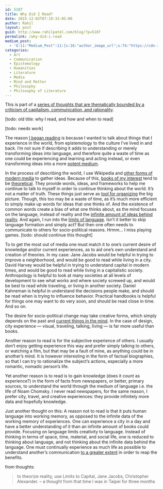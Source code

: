 ```yaml
---
id: 5187
title: Why Did I Read?
date: 2015-12-02T07:19:33-05:00
author: Rahil
layout: post
guid: http://www.rahilpatel.com/blog/?p=5187
permalink: /why-did-i-read
medium_post:
  - 'O:11:"Medium_Post":11:{s:16:"author_image_url";s:74:"https://cdn-images-1.medium.com/fit/c/200/200/1*dmbNkD5D-u45r44go_cf0g.png";s:10:"author_url";s:28:"https://medium.com/@rahil627";s:11:"byline_name";N;s:12:"byline_email";N;s:10:"cross_link";s:2:"no";s:2:"id";s:12:"c8f4a593b7db";s:21:"follower_notification";s:3:"yes";s:7:"license";s:19:"all-rights-reserved";s:14:"publication_id";s:2:"-1";s:6:"status";s:6:"public";s:3:"url";s:56:"https://medium.com/@rahil627/why-did-i-read-c8f4a593b7db";}'
categories:
  - Art
  - Communication
  - Epistemology
  - Humanities
  - Literature
  - Media
  - Mind and Matter
  - Philosophy
  - Philosophy of Literature
---
```

This is part of a [series of thoughts that are thematically bounded by a criticism of capitalism, communication, and rationality](http://www.rahilpatel.com/blog/valuable-things-ive-written#criticism_capitalism_communication_rationality).

[todo: old title: why I read, and how and when to read]

[todo: needs work]

The reason [I began reading](http://www.rahilpatel.com/blog/what-is-worth-reading) is because I wanted to talk about things that I experience in the world, from epistemology to the culture I&#8217;ve lived in and back. I&#8217;m not sure if describing it adds to understanding or merely transforming ideas into language, and therefore quite a waste of time as one could be experiencing and learning and acting instead, or even transforming ideas into a more [potent medium](http://www.rahilpatel.com/blog/the-most-powerful-forms-of-art).

In the process of describing the world, I use Wikipedia and [other forms of modern media](http://www.rahilpatel.com/blog/a-liberal-arts-self-study-curriculum) to gather ideas. Because of this, [books of my interest](http://www.rahilpatel.com/blog/a-curriculum-of-experience#reading) tend to be [theoretical](http://www.rahilpatel.com/blog/a-curriculum-of-experience#critical_theory). They provide words, ideas, and frameworks to help me continue to talk to myself in order to continue thinking about the world. It&#8217;s not a matter of truth. These things just serve as [tool for organizing](http://www.rahilpatel.com/blog/tools-for-organizing) the big picture. Though, this too may be a waste of time, as it&#8217;s much more efficient to simply make up words for ideas that one thinks of. And the existence of common words create a bias of what one thinks about, as the mind focuses on the language, instead of reality and the [infinite amount of ideas behind reality](https://en.wikipedia.org/wiki/Tacit_knowledge). And again, I run into the [limits of language](http://www.rahilpatel.com/blog/information-media-and-education). Isn&#8217;t it better to skip language formation and simply act? But then one often needs to communicate to others for socio-political reasons. Hrmm&#8230; I miss playing games. [todo: should continue this thought]

To to get the most out of media one must match it to one&#8217;s current desire of knowledge and/or current experiences, as to aid one&#8217;s own understand and creation of theories. In my case: Jane Jacobs would be helpful in trying to improve a neighborhood, and would be good to read while living in a city. David Harvey would be helpful in trying to understand capital in modern times, and would be good to read while living in a capitalistic society. Anthropology is helpful to look at many societies at all levels of development to see what works and where society screwed up, and would be best to read while traveling, or living in another society. Daniel Kahneman is helpful in understand the decisions people make, and should be read when is trying to influence behavior. Practical handbooks is helpful for things one may want to do very soon, and should be read close in time. And so on.

The desire for socio-political change may take creative forms, which simply depends on the past and [current things in the mind](http://www.rahilpatel.com/blog/working-memory-and-creativity). In the case of design, city experience &#8212; visual, traveling, talking, living &#8212; is far more useful than books.

Another reason to read is for the subjective experience of others. I usually don&#8217;t enjoy getting experience this way and prefer simply talking to others, or watching a film, but that may be a fault of mine, as anything could be in another&#8217;s mind. It is however interesting in the form of factual biographies, so that I can try to rationalize the subject&#8217;s actions, especially a more romantic, nomadic person&#8217;s life.

Yet another reason is to read is to gain knowledge (does it count as experience?) in the form of facts from newspapers, or better, primary sources, to understand the world through the medium of language i.e. the life of Noam Chomsky. I never read newspapers, for the same reason, I prefer city, travel, and creative experiences: they provide infinitely more data and hopefully knowledge.

Just another thought on this: A reason not to read is that it puts human language into working memory, as opposed to the infinite data of the working memory of experiences. One can experience a city in a day and have a better understanding of it than an infinite amount of books could provide. Focusing on language limits creativity to language. Instead of thinking in terms of space, time, material, and social life, one is reduced to thinking about language, and not thinking about the infinite data behind the language. One must continually experience as much life as possible to understand another&#8217;s communication [to a greater extent](https://en.wikipedia.org/wiki/Deconstruction) in order to reap the benefits.

from thoughts:

> to theorize reality, use Limits to Capital, Jane Jacobs, Christopher Alexander. &#8211; a thought from that time I was in Taipei for three months